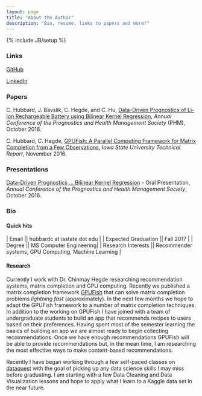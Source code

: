 ```yaml
---
layout: page
title: "About the Author"
description: "Bio, resume, links to papers and more!"
---
```

{% include JB/setup %}

### Links
[GitHub](https://github.com/cghubbard)

[LinkedIn](https://linkedin.com/in/cghubbard)

### Papers

 C. Hubbard, J. Bavslik, C. Hegde, and C. Hu, [Data-Driven Prognostics of Li-Ion Rechargeable Battery using Bilinear Kernel Regression](/final_phm.pdf), _Annual Conference of the Prognostics and Health Management Society_ (PHM), October 2016.

C. Hubbard, C. Hegde, [GPUFish: A Parallel Computing Framework for Matrix Completion from a Few Observations](/GPUFish_technical_report.pdf), _Iowa State University Technical Report_, November 2016.


### Presentations

[Data-Driven Prognostics ... Bilinear Kernel Regression](/PHM2016-Presentation-Hubbard.pdf) - Oral Presentation, _Annual Conference of the Prognostics and Health Management Society_, October 2016.

### Bio

#### Quick hits

| Email || hubbardc at iastate dot edu |
| Expected Graduation || Fall 2017 |
| Degree || MS Computer Engineering|
| Research Interests || Recommender systems, GPU Computing, Machine Learning |

#### Research
Currently I work with Dr. Chinmay Hegde researching recommendation systems, matrix completion and GPU computing.  Recently we published a matrix completion framework [GPUFish](https://github.com/cghubbard/gpu-fish) that can solve matrix completion problems _lightning fast_ (approximately).  In the next few months we hope to adapt the GPUFish framework to a number of matrix completion techniques.  In addition to the working on GPUFish I have joined with a team of undergraduate students to build an app that recommends recipes to users based on their preferences.  Having spent most of the semester learning the basics of building an app we are almost ready to begin collecting recommendations.  Once we have enough recommendations GPUFish will be able to provide recommendations but, in the mean time, I am researching the most effective ways to make content-based recommendations.

Recently I have began working through a few self-paced classes on [dataquest](https://dataquest.io) with the goal of picking up any data science skills I may miss before graduating.  I am starting with a few Data Cleaning and Data Visualization lessons and hope to apply what I learn to a Kaggle data set in the near future.
